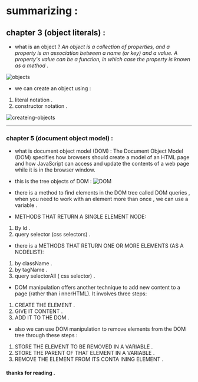 # summarizing : 
## chapter 3 (object literals) : 

* what is an object ? 
*An object is a collection of properties, and a property is an association between a name (or key) and a value. A property's value can be a function,
 in which case the property is known as a method* . 

 ![objects](https://miro.medium.com/max/2560/1*AxAm_RRyMUsHvHUglQw2zw.jpeg)

 * we can create an object using : 
 1. literal notation . 
 2. constructor notation . 

 ![createing-objects](https://miro.medium.com/max/3916/1*2s2U-uXrRGFrkqYaFhBBUA.png)

 ***
 ### chapter 5 (document object model) :
 
 * what is document object model (DOM) :
 The Document Object Model (DOM) specifies how browsers should create a model of an HTML page and how JavaScript can access and update the contents of a web page while it is in the browser window. 

* this is the tree objects of DOM : 
![DOM](https://www.w3schools.com/js/pic_htmltree.gif)

* there is a method to find elements in the DOM tree called DOM queries ,
when you need to work with an element more than once , we can use a variable . 

* METHODS THAT RETURN A SINGLE ELEMENT NODE: 
1. By ld .
2. query selector (css selectors) . 

* there is a METHODS THAT RETURN ONE OR MORE ELEMENTS (AS A NODELIST): 
1. by className . 
3. by tagName . 
4. query selectorAll ( css selector) .

* DOM manipulation offers another technique to add new content to a page
 (rather than i nnerHTML). It involves three steps: 
 1. CREATE THE ELEMENT .
 2. GIVE IT CONTENT . 
 3. ADD IT TO THE DOM . 

 * also we can use DOM manipulation to remove elements from the DOM tree through these steps : 
 1. STORE THE ELEMENT TO BE REMOVED IN A VARIABLE .
 2. STORE THE PARENT OF THAT ELEMENT IN A VARIABLE . 
 3. REMOVE THE ELEMENT FROM ITS CONTA INING ELEMENT .
 
 #### thanks for reading . 
 

